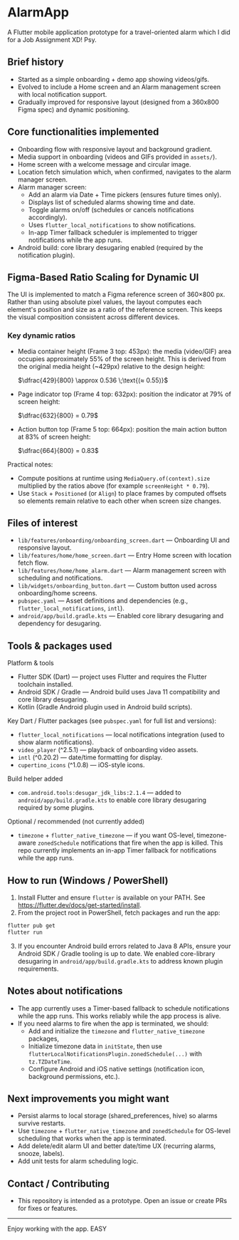 # AlarmApp

A Flutter mobile application prototype for a travel-oriented alarm which I did for a Job Assignment XD! Psy.

## Brief history
- Started as a simple onboarding + demo app showing videos/gifs.
- Evolved to include a Home screen and an Alarm management screen with local notification support.
- Gradually improved for responsive layout (designed from a 360x800 Figma spec) and dynamic positioning.

## Core functionalities implemented
- Onboarding flow with responsive layout and background gradient.
- Media support in onboarding (videos and GIFs provided in `assets/`).
- Home screen with a welcome message and circular image.
- Location fetch simulation which, when confirmed, navigates to the alarm manager screen.
- Alarm manager screen:
	- Add an alarm via Date + Time pickers (ensures future times only).
	- Displays list of scheduled alarms showing time and date.
	- Toggle alarms on/off (schedules or cancels notifications accordingly).
	- Uses `flutter_local_notifications` to show notifications.
	- In-app Timer fallback scheduler is implemented to trigger notifications while the app runs.
- Android build: core library desugaring enabled (required by the notification plugin).

## Figma-Based Ratio Scaling for Dynamic UI

The UI is implemented to match a Figma reference screen of 360×800 px. Rather than using absolute pixel values, the layout computes each element's position and size as a ratio of the reference screen. This keeps the visual composition consistent across different devices.

### Key dynamic ratios

- Media container height (Frame 3 top: 453px): the media (video/GIF) area occupies approximately 55% of the screen height. This is derived from the original media height (~429px) relative to the design height:

	$\dfrac{429}{800} \approx 0.536 \;\text{(≈ 0.55)}$

- Page indicator top (Frame 4 top: 632px): position the indicator at 79% of screen height:

	$\dfrac{632}{800} = 0.79$

- Action button top (Frame 5 top: 664px): position the main action button at 83% of screen height:

	$\dfrac{664}{800} = 0.83$

Practical notes:

- Compute positions at runtime using `MediaQuery.of(context).size` multiplied by the ratios above (for example `screenHeight * 0.79`).
- Use `Stack` + `Positioned` (or `Align`) to place frames by computed offsets so elements remain relative to each other when screen size changes.

## Files of interest
- `lib/features/onboarding/onboarding_screen.dart` — Onboarding UI and responsive layout.
- `lib/features/home/home_screen.dart` — Entry Home screen with location fetch flow.
- `lib/features/home/home_alarm.dart` — Alarm management screen with scheduling and notifications.
- `lib/widgets/onboarding_button.dart` — Custom button used across onboarding/home screens.
- `pubspec.yaml` — Asset definitions and dependencies (e.g., `flutter_local_notifications`, `intl`).
- `android/app/build.gradle.kts` — Enabled core library desugaring and dependency for desugaring.

## Tools & packages used

Platform & tools
- Flutter SDK (Dart) — project uses Flutter and requires the Flutter toolchain installed.
- Android SDK / Gradle — Android build uses Java 11 compatibility and core library desugaring.
- Kotlin (Gradle Android plugin used in Android build scripts).

Key Dart / Flutter packages (see `pubspec.yaml` for full list and versions):
- `flutter_local_notifications` — local notifications integration (used to show alarm notifications).
- `video_player` (^2.5.1) — playback of onboarding video assets.
- `intl` (^0.20.2) — date/time formatting for display.
- `cupertino_icons` (^1.0.8) — iOS-style icons.

Build helper added
- `com.android.tools:desugar_jdk_libs:2.1.4` — added to `android/app/build.gradle.kts` to enable core library desugaring required by some plugins.

Optional / recommended (not currently added)
- `timezone` + `flutter_native_timezone` — if you want OS-level, timezone-aware `zonedSchedule` notifications that fire when the app is killed. This repo currently implements an in-app Timer fallback for notifications while the app runs.


## How to run (Windows / PowerShell)
1. Install Flutter and ensure `flutter` is available on your PATH. See https://flutter.dev/docs/get-started/install.
2. From the project root in PowerShell, fetch packages and run the app:

```powershell
flutter pub get
flutter run
```

3. If you encounter Android build errors related to Java 8 APIs, ensure your Android SDK / Gradle tooling is up to date. We enabled core-library desugaring in `android/app/build.gradle.kts` to address known plugin requirements.

## Notes about notifications
- The app currently uses a Timer-based fallback to schedule notifications while the app runs. This works reliably while the app process is alive.
- If you need alarms to fire when the app is terminated, we should:
	- Add and initialize the `timezone` and `flutter_native_timezone` packages,
	- Initialize timezone data in `initState`, then use `flutterLocalNotificationsPlugin.zonedSchedule(...)` with `tz.TZDateTime`.
	- Configure Android and iOS native settings (notification icon, background permissions, etc.).

## Next improvements you might want
- Persist alarms to local storage (shared_preferences, hive) so alarms survive restarts.
- Use `timezone` + `flutter_native_timezone` and `zonedSchedule` for OS-level scheduling that works when the app is terminated.
- Add delete/edit alarm UI and better date/time UX (recurring alarms, snooze, labels).
- Add unit tests for alarm scheduling logic.

## Contact / Contributing
- This repository is intended as a prototype. Open an issue or create PRs for fixes or features.

---

Enjoy working with the app. EASY 

